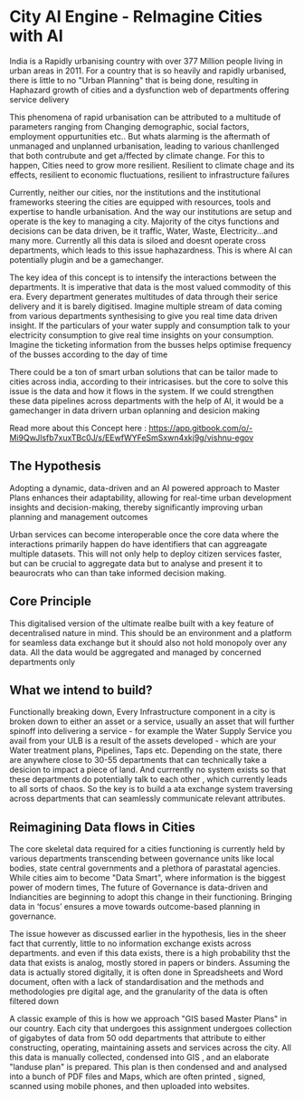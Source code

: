 # City AI Engine - ReImagine Cities with AI

India is a Rapidly urbanising country with over 377 Million people living in urban areas in 2011. For a country that is so heavily and rapidly urbanised, there is little to no "Urban Planning" that is being done, resulting in Haphazard growth of cities and a dysfunction web of departments offering service delivery

This phenomena of rapid urbanisation can be attributed to a multitude of parameters ranging from Changing demographic, social factors, employment oppurtunities etc.. But whats alarming is the aftermath of unmanaged and unplanned urbanisation, leading to various chanllenged that both contrubute and get a/ffected by climate change. For this to happen, Cities need to grow more resilient. Resilient to climate chage and its effects, resilient to economic fluctuations, resilient to infrastructure failures

Currently, neither our cities, nor the institutions and the institutional frameworks steering the cities are equipped with resources, tools and expertise to handle urbanisation. And the way our institutions are setup and operate is the key to managing a city. Majority of the citys functions and decisions can be data driven, be it traffic, Water, Waste, Electricity...and many more. Currently all this data is siloed and doesnt operate cross departments, which leads to this issue haphazardness. This is where AI can potentially plugin and be a gamechanger. 

The key idea of this concept is to intensify the interactions between the departments. It is imperative that data is the most valued commodity of this era. Every department generates multitudes of data through their serice delivery and it is barely digitised. Imagine multiple stream of data coming from various departments synthesising to give you real time data driven insight. If the particulars of your water supply and consumption talk to your electricity consumption to give real time insights on your consumption. Imagine the ticketing information from the busses helps optimise frequency of the busses according to the day of time

There could be a ton of smart urban solutions that can be tailor made to cities across india, according to their intricasises. but the core to solve this issue is the data and how it flows in the system. If we could strengthen these data pipelines across departments with the help of AI, it would be a gamechanger in data drivern urban oplanning and desicion making

Read more about this Concept here : https://app.gitbook.com/o/-Mi9QwJlsfb7xuxTBc0J/s/EEwfWYFeSmSxwn4xkj9g/vishnu-egov

##  The Hypothesis ##

Adopting a dynamic, data-driven and an AI powered approach to Master Plans enhances their adaptability, allowing for real-time urban development insights and decision-making, thereby significantly improving urban planning and management outcomes

Urban services can become interoperable once the core data where the interactions primarily happen do have identifiers that can aggreagate multiple datasets. This will not only help to deploy citizen services faster, but can be crucial to aggregate data but to analyse and present it to beaurocrats who can than take informed decision making.

## Core Principle ##
This digitalised version of the ultimate realbe built with a key feature of decentralised nature in mind. This should be an environment and a platform for seamless data exchange but it should also not hold monopoly over any data. All the data would be aggregated and managed by concerned departments only 

## What we intend to build? ##
Functionally breaking down, Every Infrastructure component in a city is broken down to either an asset or a service, usually an asset that will further spinoff into delivering a service - for example the Water Supply Service you avail from your ULB is a result of the assets developed - which are your Water treatment plans, Pipelines, Taps etc. Depending on the state, there are anywhere close to 30-55 departments that can technically take a desicion to impact a piece of land. And currrently no system exists so that these departments do potentially talk to each other , which currently leads to all sorts of chaos. So the key is to build a ata exchange system traversing across departments that can seamlessly communicate relevant attributes. 

## Reimagining Data flows in Cities ##
The core skeletal data required for a cities functioning is currently held by various departments transcending between governance units like local bodies, state central governments and a plethora of parastatal agencies. While cities aim to become "Data Smart", where information is the biggest power of modern times, The future of Governance is data-driven and Indiancities are beginning to adopt this change in their functioning. Bringing data in ‘focus’ ensures a move towards outcome-based planning in governance.

The issue however as discussed earlier in the hypothesis, lies in the sheer fact that currently, little to no information exchange exists across departments. and even if this data exists, there is a high probability thst the data that exists is analog, mostly stored in papers or binders. Assuming the data is actually stored digitally, it is often done in Spreadsheets and Word document, often with a lack of standardisation and the methods and methodologies pre digital age, and the granularity of the data is often filtered down

A classic example of this is how we approach "GIS based Master Plans" in our country. Each city that undergoes this assignment undergoes collection of gigabytes of data from 50 odd departments that attribute to either constructing, operating, maintaining assets and services across the city. All this data is manually collected, condensed into GIS , and an elaborate "landuse plan" is prepared.  This plan is then condensed and and analysed into a bunch of PDF files and Maps, which are often printed , signed, scanned using mobile phones, and then uploaded into websites.  


